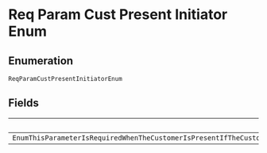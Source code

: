 
# Req Param Cust Present Initiator Enum

## Enumeration

`ReqParamCustPresentInitiatorEnum`

## Fields

| Name |
|  --- |
| `EnumThisParameterIsRequiredWhenTheCustomerIsPresentIfTheCustomerIsNotPresentIndicateSoBySendingPaymentInitiatorMERCHANTForDetailsSeeAHrefhttpsdeveloperpaypalcomdocsapiordersv2definitioncardStoredCredentialStoredCredentiala` |

